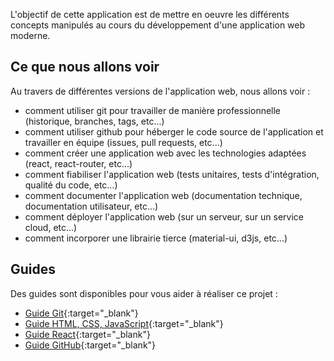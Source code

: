 L'objectif de cette application est de mettre en oeuvre les différents concepts manipulés au cours du développement d'une application web moderne.

## Ce que nous allons voir

Au travers de différentes versions de l'application web, nous allons voir :
    
- comment utiliser git pour travailler de manière professionnelle (historique, branches, tags, etc...)
- comment utiliser github pour héberger le code source de l'application et travailler en équipe (issues, pull requests, etc...)
- comment créer une application web avec les technologies adaptées (react, react-router, etc...)
- comment fiabiliser l'application web (tests unitaires, tests d'intégration, qualité du code, etc...)
- comment documenter l'application web (documentation technique, documentation utilisateur, etc...)
- comment déployer l'application web (sur un serveur, sur un service cloud, etc...)
- comment incorporer une librairie tierce (material-ui, d3js, etc...)

## Guides

Des guides sont disponibles pour vous aider à réaliser ce projet :

- [Guide Git](https://but-sd.github.io/guide-git){:target="_blank"}
- [Guide HTML, CSS, JavaScript](https://but-sd.github.io/guide-html){:target="_blank"}
- [Guide React](https://but-sd.github.io/guide-react){:target="_blank"}
- [Guide GitHub](https://but-sd.github.io/guide-github){:target="_blank"}



